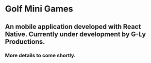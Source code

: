 # Golf Mini Games
## An mobile application developed with React Native. Currently under development by G-Ly Productions.
### More details to come shortly.
